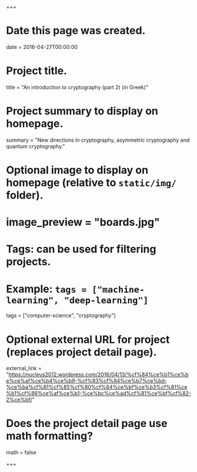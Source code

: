 +++
# Date this page was created.
date = 2016-04-27T00:00:00

# Project title.
title = "An introduction to cryptography (part 2) (in Greek)"

# Project summary to display on homepage.
summary = "New directions in cryptography, asymmetric cryptography and quantum cryptography."

# Optional image to display on homepage (relative to `static/img/` folder).
# image_preview = "boards.jpg"

# Tags: can be used for filtering projects.
# Example: `tags = ["machine-learning", "deep-learning"]`
tags = ["computer-science", "cryptography"]

# Optional external URL for project (replaces project detail page).
external_link = "https://nucleus2012.wordpress.com/2016/04/13/%cf%84%ce%b1%ce%be%ce%af%ce%b4%ce%b9-%cf%83%cf%84%ce%b7%ce%bd-%ce%ba%cf%81%cf%85%cf%80%cf%84%ce%bf%ce%b3%cf%81%ce%b1%cf%86%ce%af%ce%b1-%ce%bc%ce%ad%cf%81%ce%bf%cf%82-2%ce%bf/"

# Does the project detail page use math formatting?
math = false

+++

